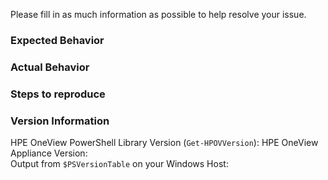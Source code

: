 Please fill in as much information as possible to help resolve your issue.

### Expected Behavior


### Actual Behavior


### Steps to reproduce


### Version Information
HPE OneView PowerShell Library Version (`Get-HPOVVersion`):
HPE OneView Appliance Version:  
Output from `$PSVersionTable` on your Windows Host:

